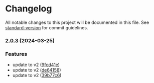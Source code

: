 # Changelog

All notable changes to this project will be documented in this file. See [standard-version](https://github.com/conventional-changelog/standard-version) for commit guidelines.

### [2.0.3](https://github.com/hellof2e/quark-doc-home/compare/v2.0.2...v2.0.3) (2024-03-25)


### Features

* update to v2 ([9fcd41e](https://github.com/hellof2e/quark-doc-home/commit/9fcd41e20d8125a978b501fbf9b09779df382841))
* update to v2 ([de64158](https://github.com/hellof2e/quark-doc-home/commit/de6415866d447eacbf2368b93681aeb9e40ae89c))
* update to v2 ([39b77c6](https://github.com/hellof2e/quark-doc-home/commit/39b77c6e7a9fae74a4b71d2a65165338006a0d15))
